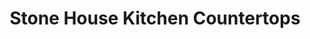 ---
title: "Stone House Kitchen Countertops"
url: /meriden/stone-house-kitchen-countertops/
shop: kitchen
---